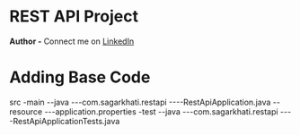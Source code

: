 # REST API Project

**Author -** Connect me on [LinkedIn](https://www.linkedin.com/in/sagarkhati/)


# Adding Base Code

src
-main
--java
---com.sagarkhati.restapi
----RestApiApplication.java
--resource
---application.properties
-test
--java
---com.sagarkhati.restapi
----RestApiApplicationTests.java